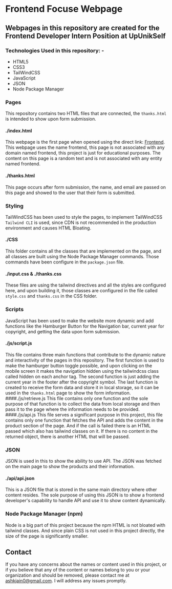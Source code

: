 # Frontend Focuse Webpage

## Webpages in this repository are created for the Frontend Developer Intern Position at UpUnikSelf

### Technologies Used in this repository: -
- HTML5
- CSS3
- TailWindCSS
- JavaScript
- JSON
- Node Package Manager

### Pages
This repository contains two HTML files that are connected, the `thanks.html` is intended to show upon form submission.
#### ./index.html
This webpage is the first page when opened using the direct link: [Frontend](https://ashkjain.github.io/front-focus-upunikself). This webpage uses the name frontend, this page is not associated with any domain named frontend, this project is just for educational purposes. The content on this page is a random text and is not associated with any entity named frontend.
#### ./thanks.html
This page occurs after form submission, the name, and email are passed on this page and showed to the user that their form is submitted.
### Styling
TailWindCSS has been used to style the pages, to implement TailWindCSS `Tailwind CLI` is used, since CDN is not recommended in the production environment and causes HTML Bloating.
#### ./CSS
This folder contains all the classes that are implemented on the page, and all classes are built using the Node Package Manager commands. Those commands have been configure in the `package.json` file.
#### ./input.css & ./thanks.css
These files are using the tailwind directives and all the styles are configured here, and upon building it, those classes are configured in the file called `style.css` and `thanks.css` in the CSS folder.

### Scripts
JavaScript has been used to make the website more dynamic and add functions like the Hamburger Button for the Navigation bar, current year for copyright, and getting the data upon form submission. 
#### ./js/script.js
This file contains three main functions that contribute to the dynamic nature and interactivity of the pages in this repository. The first function is used to make the hamburger button toggle possible, and upon clicking on the mobile screen it makes the navigation hidden using the tailwindcss class called hidden on each anchor tag. The second function is just adding the current year in the footer after the copyright symbol. The last function is created to receive the form data and store it in local storage, so it can be used in the `thanks.html` page to show the form information.
####./js/retrieve.js
This file contains only one function and the sole purpose of that function is to collect the data from local storage and then pass it to the page where the information needs to be provided.
####./js/api.js
This file serves a significant purpose in this project, this file contains only one function that fetches the API and adds the content in the product section of the page. And if the call is failed there is an HTML passed which also has tailwind classes on it. If there is no content in the returned object, there is another HTML that will be passed.

### JSON
JSON is used in this to show the ability to use API. The JSON was fetched on the main page to show the products and their information.
#### ./api/api.json
This is a JSON file that is stored in the same main directory where other content resides. The sole purpose of using this JSON is to show a frontend developer's capability to handle API and use it to show content dynamically.

### Node Package Manager (npm)
Node is a big part of this project because the npm HTML is not bloated with tailwind classes. And since plain CSS is not used in this project directly, the size of the page is significantly smaller.

## Contact
If you have any concerns about the names or content used in this project, or if you believe that any of the content or names belong to you or your organization and should be removed, please contact me at <ashkjain0@gmail.com>. I will address any issues promptly.

